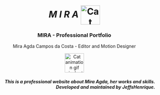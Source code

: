 <h1 align="center">
    <i>M I R A</i>
    <img src="https://i.pinimg.com/originals/58/89/72/588972e93d5e0da8a4cb2f7f97108335.gif" alt="Cat animation gif pixel art" width="60px" align="center" />
</h1>

<div align="center">
    <h3>MIRA - Professional Portfolio</h3>
    <p>Mira Agda Campos da Costa - Editor and Motion Designer</p>
    <img src="https://openseauserdata.com/files/a4f8b2f2c00abf48935b8c18437689a6.gif" alt="Cat animation gif pixel art" width="60px" align="center" />
</div>

<div align="right">
    <h5>This is a professional website about Mira Agda, her works and skills. Developed and maintained by JeffsHenrique.</h5>
</div>